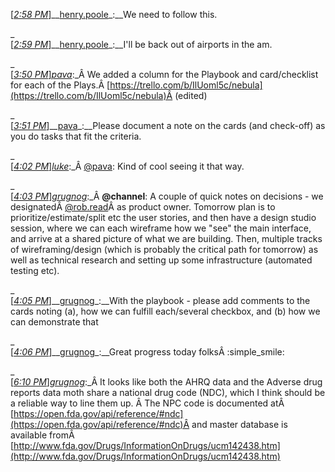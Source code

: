 [_[2:58 PM](https://civicactions.slack.com/archives/agile-gsa/p1434578294000301)_]__[henry.poole](https://civicactions.slack.com/team/henry.poole)_:__We need to follow this.

_  
[_[2:59 PM](https://civicactions.slack.com/archives/agile-gsa/p1434578342000302)_]__[henry.poole](https://civicactions.slack.com/team/henry.poole)_:__I'll be back out of airports in the am.

_  
[_[3:50 PM](https://civicactions.slack.com/archives/agile-gsa/p1434581431000303)_]_[pava](https://civicactions.slack.com/team/pava)_:_Â We added a column for the Playbook and card/checklist for each of the Plays.Â [https://trello.com/b/IlUoml5c/nebula](https://trello.com/b/IlUoml5c/nebula)Â (edited)

_  
[_[3:51 PM](https://civicactions.slack.com/archives/agile-gsa/p1434581487000305)_]__[pava](https://civicactions.slack.com/team/pava)_:__Please document a note on the cards (and check-off) as you do tasks that fit the criteria.

_  
[_[4:02 PM](https://civicactions.slack.com/archives/agile-gsa/p1434582141000306)_]_[luke](https://civicactions.slack.com/team/luke)_:_Â [@pava](https://civicactions.slack.com/team/pava): Kind of cool seeing it that way.

_  
[_[4:03 PM](https://civicactions.slack.com/archives/agile-gsa/p1434582235000307)_]_[grugnog](https://civicactions.slack.com/team/grugnog)_:_Â **@channel**: A couple of quick notes on decisions - we designatedÂ [@rob.read](https://civicactions.slack.com/team/rob.read)Â as product owner. Tomorrow plan is to prioritize/estimate/split etc the user stories, and then have a design studio session, where we can each wireframe how we "see" the main interface, and arrive at a shared picture of what we are building. Then, multiple tracks of wireframing/design (which is probably the critical path for tomorrow) as well as technical research and setting up some infrastructure (automated testing etc).

_  
[_[4:05 PM](https://civicactions.slack.com/archives/agile-gsa/p1434582334000308)_]__[grugnog](https://civicactions.slack.com/team/grugnog)_:__With the playbook - please add comments to the cards noting (a), how we can fulfill each/several checkbox, and (b) how we can demonstrate that

_  
[_[4:06 PM](https://civicactions.slack.com/archives/agile-gsa/p1434582361000309)_]__[grugnog](https://civicactions.slack.com/team/grugnog)_:__Great progress today folksÂ :simple_smile:

_  
[_[6:10 PM](https://civicactions.slack.com/archives/agile-gsa/p1434589843000310)_]_[grugnog](https://civicactions.slack.com/team/grugnog)_:_Â It looks like both the AHRQ data and the Adverse drug reports data moth share a national drug code (NDC), which I think should be a reliable way to line them up. Â The NPC code is documented atÂ [https://open.fda.gov/api/reference/#ndc](https://open.fda.gov/api/reference/#ndc)Â and master database is available fromÂ [http://www.fda.gov/Drugs/InformationOnDrugs/ucm142438.htm](http://www.fda.gov/Drugs/InformationOnDrugs/ucm142438.htm)


